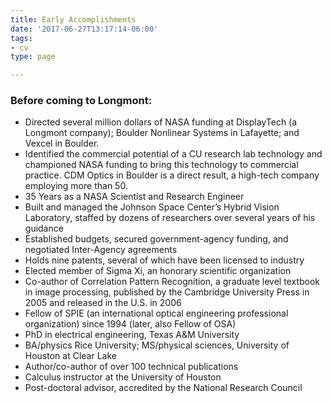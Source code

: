 ```yaml
---
title: Early Accomplishments
date: '2017-06-27T13:17:14-06:00'
tags:
- cv
type: page

---
```

### Before coming to Longmont:

  * Directed several million dollars of NASA funding at DisplayTech (a Longmont company); Boulder Nonlinear Systems in Lafayette; and Vexcel in Boulder.
  * Identified the commercial potential of a CU research lab technology and championed NASA funding to bring this technology to commercial practice. CDM Optics in Boulder is a direct result, a high-tech company employing more than 50.
  * 35 Years as a NASA Scientist and Research Engineer
  * Built and managed the Johnson Space Center’s Hybrid Vision Laboratory, staffed by dozens of researchers over several years of his guidance
  * Established budgets, secured government-agency funding, and negotiated Inter-Agency agreements
  * Holds nine patents, several of which have been licensed to industry
  * Elected member of Sigma Xi, an honorary scientific organization
  * Co-author of Correlation Pattern Recognition, a graduate level textbook in image processing, published by the Cambridge University Press in 2005 and released in the U.S. in 2006
  * Fellow of SPIE (an international optical engineering professional organization) since 1994 (later, also Fellow of OSA)
  * PhD in electrical engineering, Texas A&M University
  * BA/physics Rice University; MS/physical sciences, University of Houston at Clear Lake
  * Author/co-author of over 100 technical publications
  * Calculus instructor at the University of Houston
  * Post-doctoral advisor, accredited by the National Research Council
